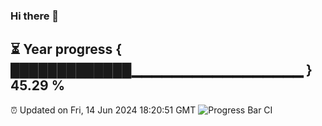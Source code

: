 ### Hi there 👋
⏳ Year progress { █████████████▁▁▁▁▁▁▁▁▁▁▁▁▁▁▁▁▁ } 45.29 %
---
⏰ Updated on Fri, 14 Jun 2024 18:20:51 GMT
![Progress Bar CI](https://github.com/liununu/liununu/workflows/Progress%20Bar%20CI/badge.svg)
